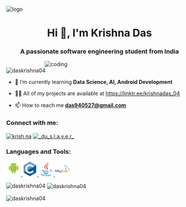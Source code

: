 ![logo](https://github.com/daskrishna04/daskrishna04/blob/main/Banner.png)
<h1 align="center">Hi 👋, I'm Krishna Das</h1>
<h3 align="center">A passionate software engineering student from India</h3>

<img align="right" alt="coding" width="400" src="https://i.pinimg.com/originals/e8/f4/53/e8f453469a3ec97ecd354df465d73913.gif" >

<p align="left"> <img src="https://komarev.com/ghpvc/?username=daskrishna04&label=Profile%20views&color=0e75b6&style=flat" alt="daskrishna04" /> </p>

- 🌱 I’m currently learning **Data Science, AI, Android Development**

- 👨‍💻 All of my projects are available at https://linktr.ee/krishnadas_04

- 📫 How to reach me **das940527@gmail.com**

<h3 align="left">Connect with me:</h3>
<p align="left">
<a href="https://fb.com/krish na" target="blank"><img align="center" src="https://raw.githubusercontent.com/rahuldkjain/github-profile-readme-generator/master/src/images/icons/Social/facebook.svg" alt="krish na" height="30" width="40" /></a>
<a href="https://instagram.com/_du_s.l.a.y.e.r_" target="blank"><img align="center" src="https://raw.githubusercontent.com/rahuldkjain/github-profile-readme-generator/master/src/images/icons/Social/instagram.svg" alt="_du_s.l.a.y.e.r_" height="30" width="40" /></a>
</p>

<h3 align="left">Languages and Tools:</h3>
<p align="left"> <a href="https://developer.android.com" target="_blank" rel="noreferrer"> <img src="https://raw.githubusercontent.com/devicons/devicon/master/icons/android/android-original-wordmark.svg" alt="android" width="40" height="40"/> </a> <a href="https://www.cprogramming.com/" target="_blank" rel="noreferrer"> <img src="https://raw.githubusercontent.com/devicons/devicon/master/icons/c/c-original.svg" alt="c" width="40" height="40"/> </a> <a href="https://www.java.com" target="_blank" rel="noreferrer"> <img src="https://raw.githubusercontent.com/devicons/devicon/master/icons/java/java-original.svg" alt="java" width="40" height="40"/> </a> <a href="https://www.mysql.com/" target="_blank" rel="noreferrer"> <img src="https://raw.githubusercontent.com/devicons/devicon/master/icons/mysql/mysql-original-wordmark.svg" alt="mysql" width="40" height="40"/> </a> </p>

<p><img align="left" src="https://github-readme-stats.vercel.app/api/top-langs?username=daskrishna04&show_icons=true&locale=en&layout=compact" alt="daskrishna04" /></p>

<p>&nbsp;<img align="center" src="https://github-readme-stats.vercel.app/api?username=daskrishna04&show_icons=true&locale=en" alt="daskrishna04" /></p>

<p><img align="center" src="https://github-readme-streak-stats.herokuapp.com/?user=daskrishna04&" alt="daskrishna04" /></p>

